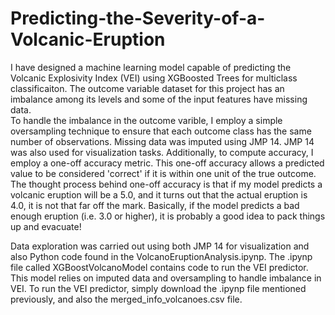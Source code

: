 # Predicting-the-Severity-of-a-Volcanic-Eruption
I have designed a machine learning model capable of predicting the Volcanic Explosivity Index (VEI) using XGBoosted Trees for multiclass classificaiton.
The outcome variable dataset for this project has an imbalance among its levels and some of the input features have missing data.  
To handle the imbalance in the outcome varible, I employ a simple oversampling technique to ensure that each outcome class has the same number of observations.
Missing data was imputed using JMP 14.
JMP 14 was also used for visualization tasks.
Additionally, to compute accuracy, I employ a one-off accuracy metric.
This one-off accuracy allows a predicted value to be considered 'correct' if it is within one unit of the true outcome.
The thought process behind one-off accuracy is that if my model predicts a volcanic eruption will be a 5.0, and it turns out that the actual eruption is 4.0, it is not that far off the mark.
Basically, if the model predicts a bad enough eruption (i.e. 3.0 or higher), it is probably a good idea to pack things up and evacuate!

Data exploration was carried out using both JMP 14 for visualization and also Python code found in the VolcanoEruptionAnalysis.ipynp.
The .ipynp file called XGBoostVolcanoModel contains code to run the VEI predictor.
This model relies on imputed data and oversampling to handle imbalance in VEI.
To run the VEI predictor, simply download the .ipynp file mentioned previously,  and also the merged_info_volcanoes.csv file.
